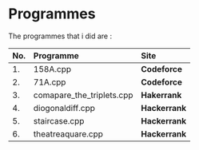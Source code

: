 # Programmes


The programmes that i did are :


|No.|Programme|Site|
|:--|:-------|:------|
|1.|158A.cpp|**Codeforce**|
|2.|71A.cpp|**Codeforce**|
|3.|comapare_the_triplets.cpp|**Hakerrank**|
|4.|diogonaldiff.cpp|**Hackerrank**|
|5.|staircase.cpp|**Hackerrank**|
|6.|theatreaquare.cpp|**Hackerrank**|

